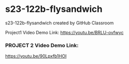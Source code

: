 # s23-122b-flysandwich
s23-122b-flysandwich created by GitHub Classroom

Project1 Video Demo Link:
https://youtu.be/BRLU-ovfwyc

### PROJECT 2 Video Demo Link: ###
https://youtu.be/90Lpxfb1HOI
